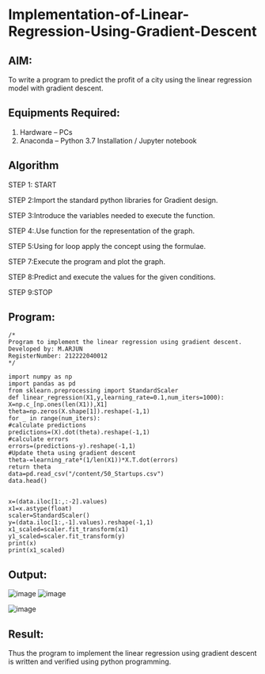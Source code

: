 # Implementation-of-Linear-Regression-Using-Gradient-Descent

## AIM:
To write a program to predict the profit of a city using the linear regression model with gradient descent.

## Equipments Required:
1. Hardware – PCs
2. Anaconda – Python 3.7 Installation / Jupyter notebook

## Algorithm
STEP 1: START

STEP 2:Import the standard python libraries for Gradient design.<br>

STEP 3:Introduce the variables needed to execute the function.<br>

STEP 4:.Use function for the representation of the graph.<br>

STEP 5:Using for loop apply the concept using the formulae.<br>

STEP 7:Execute the program and plot the graph. <br>

STEP 8:Predict and execute the values for the given conditions. <br>

STEP 9:STOP


## Program:
```
/*
Program to implement the linear regression using gradient descent.
Developed by: M.ARJUN
RegisterNumber: 212222040012
*/

import numpy as np
import pandas as pd
from sklearn.preprocessing import StandardScaler
def linear_regression(X1,y,learning_rate=0.1,num_iters=1000):
X=np.c_[np.ones(len(X1)),X1]
theta=np.zeros(X.shape[1]).reshape(-1,1)
for _ in range(num_iters):
#calculate predictions
predictions=(X).dot(theta).reshape(-1,1)
#calculate errors
errors=(predictions-y).reshape(-1,1)
#Update theta using gradient descent
theta-=learning_rate*(1/len(X1))*X.T.dot(errors)
return theta
data=pd.read_csv("/content/50_Startups.csv")
data.head()


x=(data.iloc[1:,:-2].values)
x1=x.astype(float)
scaler=StandardScaler()
y=(data.iloc[1:,-1].values).reshape(-1,1)
x1_scaled=scaler.fit_transform(x1)
y1_scaled=scaler.fit_transform(y)
print(x)
print(x1_scaled)
```

## Output:
![image](https://github.com/ARJUN19122004/Implementation-of-Linear-Regression-Using-Gradient-Descent/assets/119429483/ac014cb3-55a6-45f1-97cd-09b74b848564)
![image](https://github.com/ARJUN19122004/Implementation-of-Linear-Regression-Using-Gradient-Descent/assets/119429483/20462170-f78e-4025-9732-ba44bef0bdd2)



![image](https://github.com/ARJUN19122004/Implementation-of-Linear-Regression-Using-Gradient-Descent/assets/119429483/42ec7926-5547-4444-a23c-f6f2fdf7c1c6)





## Result:
Thus the program to implement the linear regression using gradient descent is written and verified using python programming.
